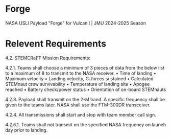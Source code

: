 # Forge
NASA USLI Payload "Forge" for Vulcan I | JMU 2024-2025 Season

# Relevent Requirements
4.2. STEMCRaFT Mission Requirements:

  4.2.1. Teams shall choose a minimum of 3 pieces of data from the below list to a maximum of 8 to
  transmit to the NASA receiver.
    • Time of landing
    • Maximum velocity
    • Landing velocity, G-forces sustained
    • Calculated STEMnaut crew survivability
    • Temperature of landing site
    • Apogee reached
    • Battery check/power status
    • Orientation of on-board STEMnauts

4.2.3. Payload shall transmit on the 2-M band. A specific frequency shall be given to the teams later.
NASA shall use the FTM-300DR transceiver.

4.2.4. All transmissions shall start and stop with team member call sign.

4.2.6.1. Teams shall not transmit on the specified NASA frequency on launch day prior to landing.
